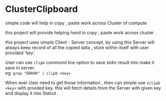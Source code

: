 # ClusterClipboard
simple code will help in copy , paste work across Cluster of compute

this project will provide helping hand in copy , paste work across cluster . 

this project uses simple Client - Server concept. by using this Server will always keep record of all the copied data , store within itself with user provided 'key'. 

User can use  `clipb` commond line option to save stdin result into make it save in server.  
eg:
`grep "ERROR" | clipb <key>`


When ever User need to get those information , then can simple use `vclipb <key>` with privided key. this will fetch details from the Server with given key and display it into Stdout . 

